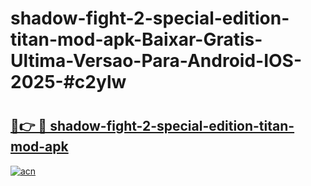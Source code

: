 # shadow-fight-2-special-edition-titan-mod-apk-Baixar-Gratis-Ultima-Versao-Para-Android-IOS-2025-#c2ylw

# <h2><a href="https://ainizakaria.my?title=shadow-fight-2-special-edition-titan-mod-apk&ref=25M">🔗👉 🔴 shadow-fight-2-special-edition-titan-mod-apk</a></h2>

[![acn](https://github.com/user-attachments/assets/0f9c940e-d8b0-45ae-aac7-cd30a18b3e1c)](https://ainizakaria.my?title=shadow-fight-2-special-edition-titan-mod-apk&ref=25M)

